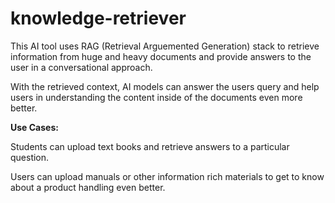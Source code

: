 # knowledge-retriever

This AI tool uses RAG (Retrieval Arguemented Generation) stack to retrieve information from huge and heavy documents and provide answers to the user in a conversational approach.

With the retrieved context, AI models can answer the users query and help users in understanding the content inside of the documents even more better.

**Use Cases:**

Students can upload text books and retrieve answers to a particular question.

Users can upload manuals or other information rich materials to get to know about a product handling even better.


